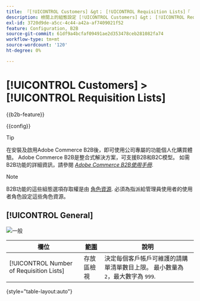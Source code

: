 ```yaml
---
title: 『[!UICONTROL Customers] &gt； [!UICONTROL Requisition Lists]『
description: 檢閱上的組態設定 [!UICONTROL Customers] &gt； [!UICONTROL Requisition Lists] Commerce管理員的頁面。
exl-id: 3720d9de-a5cc-4c44-a42a-af7409021f52
feature: Configuration, B2B
source-git-commit: 61df9a4bcfaf09491ae2d353478ceb281082fa74
workflow-type: tm+mt
source-wordcount: '120'
ht-degree: 0%

---
```


# [!UICONTROL Customers] > [!UICONTROL Requisition Lists]

{{b2b-feature}}

{{config}}

>[!TIP]
>
>在安裝及啟用Adobe Commerce B2B後，即可使用公司專屬的功能個人化購買體驗。 Adobe Commerce B2B是整合式解決方案，可支援B2B和B2C模型。 如需B2B功能的詳細資訊，請參閱 [_Adobe Commerce B2B使用手冊_](https://experienceleague.adobe.com/docs/commerce-admin/b2b/introduction.html).

>[!NOTE]
>
>B2B功能的這些組態選項存取權是由 [角色資源](../../systems/permissions-user-roles.md#role-resources). 必須為指派給管理員使用者的使用者角色設定這些角色資源。

## [!UICONTROL General]

![一般](./assets/requisition-lists-general.png)<!-- zoom -->

<!-- General](https://docs.magento.com/user-guide/stores/b2b-configure-requisition-lists.html) -->

| 欄位 | [範圍](../../getting-started/websites-stores-views.md#scope-settings) | 說明 |
|--- |--- |--- |
| [!UICONTROL Number of Requisition Lists] | 存放區檢視 | 決定每個客戶帳戶可維護的請購單清單數目上限。 最小數量為 `2`，最大數字為 `999`. |

{style="table-layout:auto"}
